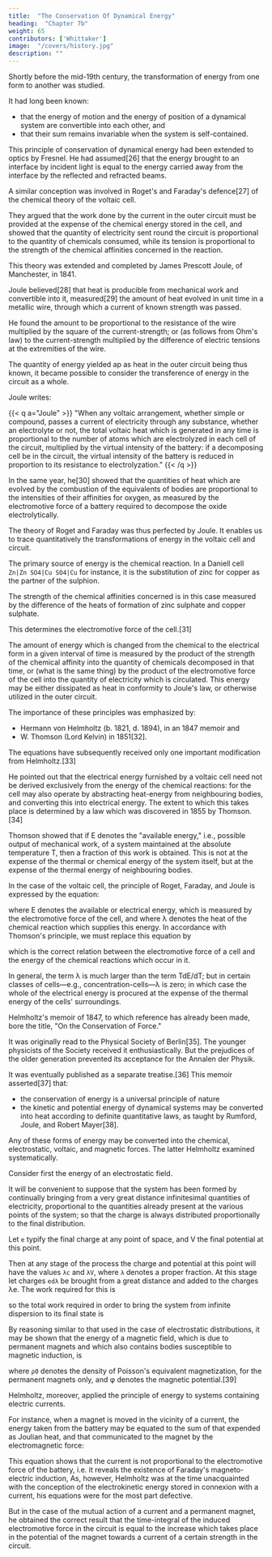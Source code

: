 ```yaml
---
title:  "The Conservation Of Dynamical Energy"
heading:  "Chapter 7b"
weight: 65
contributors: ['Whittaker']
image:  "/covers/history.jpg"
description: ""
---
```



 <!-- is a subject which was first treated in a general fashion  -->

Shortly before the mid-19th century, the transformation of energy from one form to another was studied.

It had long been known:
- that the energy of motion and the energy of position of a dynamical system are convertible into each other, and
- that their sum remains invariable when the system is self-contained. 

This principle of conservation of dynamical energy had been extended to optics by Fresnel. He had assumed[26] that the energy brought to an interface by incident light is equal to the energy carried away from the interface by the reflected and refracted beams. 

A similar conception was involved in Roget's and Faraday's defence[27] of the chemical theory of the voltaic cell.

They argued that the work done by the current in the outer circuit must be provided at the expense of the chemical energy stored in the cell, and showed that the quantity of electricity sent round the circuit is proportional to the quantity of chemicals consumed, while its tension is proportional to the strength of the chemical affinities concerned in the reaction. 

This theory was extended and completed by James Prescott Joule, of Manchester, in 1841. 

Joule believed[28] that heat is producible from mechanical work and convertible into it, measured[29] the amount of heat evolved in unit time in a metallic wire, through which a current of known strength was passed. 

He found the amount to be proportional to the resistance of the wire multiplied by the square of the current-strength; or (as follows from Ohm's law) to the current-strength multiplied by the difference of electric tensions at the extremities of the wire.

The quantity of energy yielded ap as heat in the outer circuit being thus known, it became possible to consider the transference of energy in the circuit as a whole. 

Joule writes: 

{{< q a="Joule" >}}
"When any voltaic arrangement, whether simple or compound, passes a current of electricity through any substance, whether an electrolyte or not, the total voltaic heat which is generated in any time is proportional to the number of atoms which are electrolyzed in each cell of the circuit, multiplied by the virtual intensity of the battery: if a decomposing cell be in the circuit, the virtual intensity of the battery is reduced in proportion to its resistance to electrolyzation." 
{{< /q >}}


In the same year, he[30] showed that the quantities of heat which are evolved by the combustion of the equivalents of bodies are proportional to the intensities of their affinities for oxygen, as measured by the electromotive force of a battery required to decompose the oxide electrolytically.

The theory of Roget and Faraday was thus perfected by Joule. It enables us to trace quantitatively the transformations of energy in the voltaic cell and circuit. 

The primary source of energy is the chemical reaction. In a Daniell cell `Zn|Zn SO4|Cu SO4|Cu` for instance, it is the substitution of zinc for copper as the partner of the sulphion.

The strength of the chemical affinities concerned is in this case measured by the difference of the heats of formation of zinc sulphate and copper sulphate. 

This determines the electromotive force of the cell.[31] 

The amount of energy which is changed from the chemical to the electrical form in a given interval of time is measured by the product of the strength of the chemical affinity into the quantity of chemicals decomposed in that time, or (what is the same thing) by the product of the electromotive force of the cell into the quantity of electricity which is circulated. This energy may be either dissipated as heat in conformity to Joule's law, or otherwise utilized in the outer circuit.

The importance of these principles was emphasized by:
- Hermann von Helmholtz (b. 1821, d. 1894), in an 1847 memoir and
- W. Thomson (Lord Kelvin) in 1851[32]. 

The equations have subsequently received only one important modification from Helmholtz.[33]

He pointed out that the electrical energy furnished by a voltaic cell need not be derived exclusively from the energy of the chemical reactions: for the cell may also operate by abstracting heat-energy from neighbouring bodies, and converting this into electrical energy. The extent to which this takes place is determined by a law which was discovered in 1855 by Thomson.[34] 

Thomson showed that if E denotes the "available energy," i.e., possible output of mechanical work, of a system maintained at the absolute temperature T, then a fraction of this work is obtained. This is not at the expense of the thermal or chemical energy of the system itself, but at the expense of the thermal energy of neighbouring bodies.

In the case of the voltaic cell, the principle of Roget, Faraday, and Joule is expressed by the equation:


where E denotes the available or electrical energy, which is measured by the electromotive force of the cell, and where λ denotes the heat of the chemical reaction which supplies this energy. In accordance with Thomson's principle, we must replace this equation by


which is the correct relation between the electromotive force of a cell and the energy of the chemical reactions which occur in it. 

In general, the term λ is much larger than the term TdE/dT; but in certain classes of cells—e.g., concentration-cells—λ is zero; in which case the whole of the electrical energy is procured at the expense of the thermal energy of the cells' surroundings.


Helmholtz's memoir of 1847, to which reference has already been made, bore the title, "On the Conservation of Force." 

It was originally read to the Physical Society of Berlin[35]. The younger physicists of the Society received it enthusiastically. But the prejudices of the older generation prevented its acceptance for the Annalen der Physik. 

It was eventually published as a separate treatise.[36] This memoir asserted[37] that:
- the conservation of energy is a universal principle of nature
- the kinetic and potential energy of dynamical systems may be converted into heat according to definite quantitative laws, as taught by Rumford, Joule, and Robert Mayer[38].

Any of these forms of energy may be converted into the chemical, electrostatic, voltaic, and magnetic forces. The latter Helmholtz examined systematically.

Consider first the energy of an electrostatic field. 

It will be convenient to suppose that the system has been formed by continually bringing from a very great distance infinitesimal quantities of electricity, proportional to the quantities already present at the various points of the system; so that the charge is always distributed proportionally to the final distribution. 

Let `e` typify the final charge at any point of space, and V the final potential at this point. 

Then at any stage of the process the charge and potential at this point will have the values `λc` and `λV`, where `λ` denotes a proper fraction. At this stage let charges `edλ` be brought from a great distance and added to the charges λe. The work required for this is

so the total work required in order to bring the system from infinite dispersion to its final state is


By reasoning similar to that used in the case of electrostatic distributions, it may be shown that the energy of a magnetic field, which is due to permanent magnets and which also contains bodies susceptible to magnetic induction, is


where `ρ0` denotes the density of Poisson's equivalent magnetization, for the permanent magnets only, and φ denotes the magnetic potential.[39]

Helmholtz, moreover, applied the principle of energy to systems containing electric currents. 

For instance, when a magnet is moved in the vicinity of a current, the energy taken from the battery may be equated to the sum of that expended as Joulian heat, and that communicated to the magnet by the electromagnetic force: 

This equation shows that the current is not proportional to the electromotive force of the battery, i.e. it reveals the existence of Faraday's magneto-electric induction, As, however, Helmholtz was at the time unacquainted with the conception of the electrokinetic energy stored in connexion with a current, his equations were for the most part defective. 

But in the case of the mutual action of a current and a permanent magnet, he obtained the correct result that the time-integral of the induced electromotive force in the circuit is equal to the increase which takes place in the potential of the magnet towards a current of a certain strength in the circuit.
